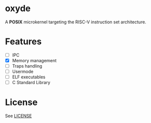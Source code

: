 # oxyde
A **POSIX** microkernel targeting the RISC-V instruction set architecture.

# Features
- [ ] IPC
- [X] Memory management
- [ ] Traps handling
- [ ] Usermode
- [ ] ELF executables
- [ ] C Standard Library

# License
See [LICENSE](LICENSE)
